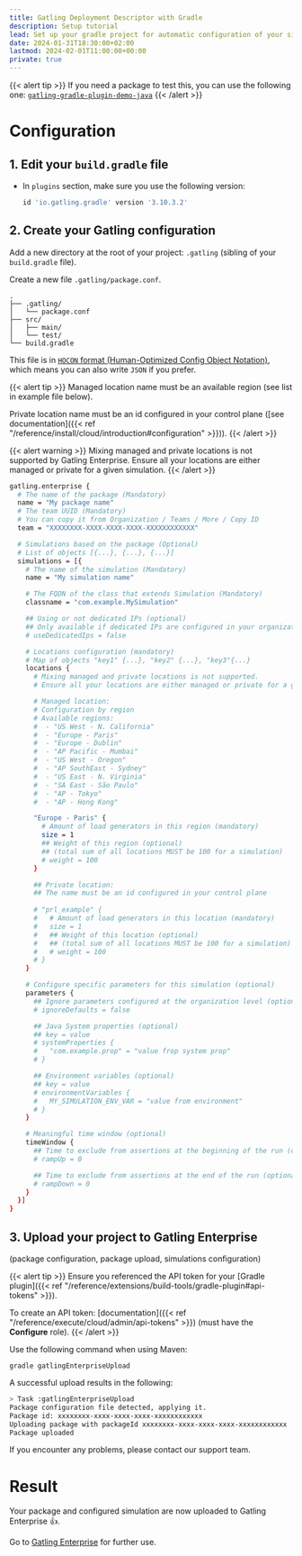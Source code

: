 ```yaml
---
title: Gatling Deployment Descriptor with Gradle
description: Setup tutorial
lead: Set up your gradle project for automatic configuration of your simulations in Gatling Enterprise.
date: 2024-01-31T18:30:00+02:00
lastmod: 2024-02-01T11:00:00+00:00
private: true
---
```


{{< alert tip >}}
If you need a package to test this, you can use the following one: [`gatling-gradle-plugin-demo-java`](https://github.com/gatling/gatling-gradle-plugin-demo-java)
{{< /alert >}}

# Configuration

## 1. Edit your `build.gradle` file

* In `plugins` section, make sure you use the following version:

   ```groovy
   id 'io.gatling.gradle' version '3.10.3.2'
   ```

## 2. Create your Gatling configuration

Add a new directory at the root of your project: `.gatling` (sibling of your `build.gradle` file).

Create a new file `.gatling/package.conf`.

```console
.
├── .gatling/
│   └── package.conf
├── src/
│   ├── main/
│   └── test/
└── build.gradle
```

This file is in [`HOCON` format (Human-Optimized Config Object Notation)](https://github.com/lightbend/config/blob/main/HOCON.md), which means you can also write `JSON` if you prefer.

{{< alert tip >}}
Managed location name must be an available region (see list in example file below).

Private location name must be an id configured in your control plane ([see documentation]({{< ref "/reference/install/cloud/introduction#configuration" >}})).
{{< /alert >}}

{{< alert warning >}}
Mixing managed and private locations is not supported by Gatling Enterprise. Ensure all your locations are either managed or private for a given simulation.
{{< /alert >}}

```bash
gatling.enterprise {
  # The name of the package (Mandatory)
  name = "My package name"
  # The team UUID (Mandatory)
  # You can copy it from Organization / Teams / More / Copy ID
  team = "XXXXXXXX-XXXX-XXXX-XXXX-XXXXXXXXXXXX"

  # Simulations based on the package (Optional)
  # List of objects [{...}, {...}, {...}]
  simulations = [{
    # The name of the simulation (Mandatory)
    name = "My simulation name"

    # The FQDN of the class that extends Simulation (Mandatory)
    classname = "com.example.MySimulation"

    ## Using or not dedicated IPs (optional)
    ## Only available if dedicated IPs are configured in your organization
    # useDedicatedIps = false

    # Locations configuration (mandatory)
    # Map of objects "key1" {...}, "key2" {...}, "key3"{...}
    locations {
      # Mixing managed and private locations is not supported.
      # Ensure all your locations are either managed or private for a given simulation.

      # Managed location:
      # Configuration by region
      # Available regions:
      #  - "US West - N. California"
      #  - "Europe - Paris"
      #  - "Europe - Dublin"
      #  - "AP Pacific - Mumbai"
      #  - "US West - Oregon"
      #  - "AP SouthEast - Sydney"
      #  - "US East - N. Virginia"
      #  - "SA East - São Paulo"
      #  - "AP - Tokyo"
      #  - "AP - Hong Kong"

      "Europe - Paris" {
        # Amount of load generators in this region (mandatory)
        size = 1
        ## Weight of this region (optional)
        ## (total sum of all locations MUST be 100 for a simulation)
        # weight = 100
      }

      ## Private location:
      ## The name must be an id configured in your control plane
      
      # "prl_example" {
      #   # Amount of load generators in this location (mandatory)
      #   size = 1
      #   ## Weight of this location (optional)
      #   ## (total sum of all locations MUST be 100 for a simulation)
      #   # weight = 100
      # }
    }

    # Configure specific parameters for this simulation (optional)
    parameters {
      ## Ignore parameters configured at the organization level (optional)
      # ignoreDefaults = false

      ## Java System properties (optional)
      ## key = value
      # systemProperties {
      #   "com.example.prop" = "value frop system prop"
      # }

      ## Environment variables (optional)
      ## key = value
      # environmentVariables {
      #   MY_SIMULATION_ENV_VAR = "value from environment"
      # }
    }

    # Meaningful time window (optional)
    timeWindow {
      ## Time to exclude from assertions at the beginning of the run (optional)
      # rampUp = 0

      ## Time to exclude from assertions at the end of the run (optional)
      # rampDown = 0
    }
  }]
}
```

## 3. Upload your project to Gatling Enterprise

(package configuration, package upload, simulations configuration)

{{< alert tip >}}
Ensure you referenced the API token for your [Gradle plugin]({{< ref "/reference/extensions/build-tools/gradle-plugin#api-tokens" >}}).

To create an API token: [documentation]({{< ref "/reference/execute/cloud/admin/api-tokens" >}})
(must have the **Configure** role).
{{< /alert >}}

Use the following command when using Maven:

`gradle gatlingEnterpriseUpload`

A successful upload results in the following:

```bash
> Task :gatlingEnterpriseUpload
Package configuration file detected, applying it.
Package id: xxxxxxxx-xxxx-xxxx-xxxx-xxxxxxxxxxxx
Uploading package with packageId xxxxxxxx-xxxx-xxxx-xxxx-xxxxxxxxxxxx
Package uploaded
```

If you encounter any problems, please contact our support team.

# Result

Your package and configured simulation are now uploaded to Gatling Enterprise 👍.

Go to [Gatling Enterprise](https://cloud.gatling.io/) for further use. 
